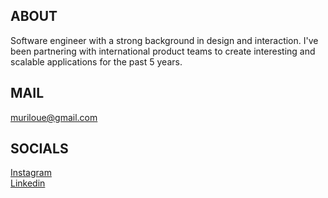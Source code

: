 ## ABOUT
Software engineer with a strong background in design and interaction. I've been partnering with international product teams to create interesting and scalable applications for the past 5 years.

## MAIL
[muriloue@gmail.com](mailto:muriloue@gmail.com)

## SOCIALS
[Instagram](https://www.instagram.com/muhhx)    
[Linkedin](https://www.linkedin.com/in/muhhx)
